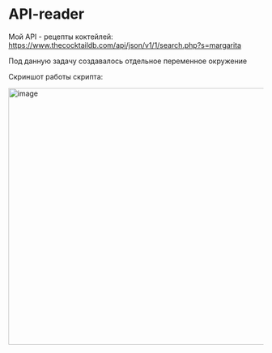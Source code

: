 # API-reader

Мой API - рецепты коктейлей: 	https://www.thecocktaildb.com/api/json/v1/1/search.php?s=margarita

Под данную задачу создавалось отдельное переменное окружение



Скриншот работы скрипта: 

<img width="990" height="506" alt="image" src="https://github.com/user-attachments/assets/4f2845b5-e830-4266-b432-11658c2f1bb5" />
